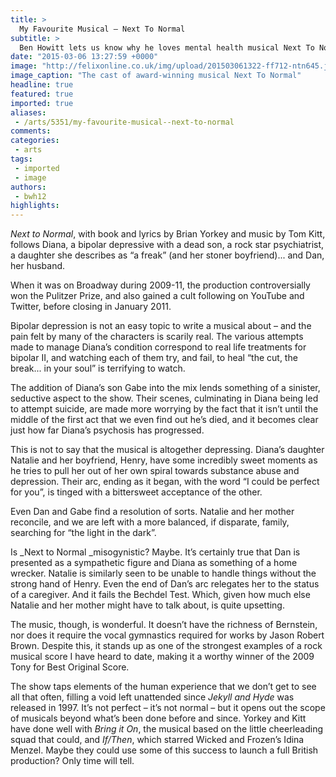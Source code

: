 ```yaml
---
title: >
  My Favourite Musical – Next To Normal
subtitle: >
  Ben Howitt lets us know why he loves mental health musical Next To Normal
date: "2015-03-06 13:27:59 +0000"
image: "http://felixonline.co.uk/img/upload/201503061322-ff712-ntn645.jpg"
image_caption: "The cast of award-winning musical Next To Normal"
headline: true
featured: true
imported: true
aliases:
 - /arts/5351/my-favourite-musical--next-to-normal
comments:
categories:
 - arts
tags:
 - imported
 - image
authors:
 - bwh12
highlights:
---
```


_Next to Normal_, with book and lyrics by Brian Yorkey and music by Tom Kitt, follows Diana, a bipolar depressive with a dead son, a rock star psychiatrist, a daughter she describes as “a freak” (and her stoner boyfriend)... and Dan, her husband.

When it was on Broadway during 2009-11, the production controversially won the Pulitzer Prize, and also gained a cult following on YouTube and Twitter, before closing in January 2011.

Bipolar depression is not an easy topic to write a musical about – and the pain felt by many of the characters is scarily real. The various attempts made to manage Diana’s condition correspond to real life treatments for bipolar II, and watching each of them try, and fail, to heal “the cut, the break... in your soul” is terrifying to watch.

The addition of Diana’s son Gabe into the mix lends something of a sinister, seductive aspect to the show. Their scenes, culminating in Diana being led to attempt suicide, are made more worrying by the fact that it isn’t until the middle of the first act that we even find out he’s died, and it becomes clear just how far Diana’s psychosis has progressed.

This is not to say that the musical is altogether depressing. Diana’s daughter Natalie and her boyfriend, Henry, have some incredibly sweet moments as he tries to pull her out of her own spiral towards substance abuse and depression. Their arc, ending as it began, with the word “I could be perfect for you”, is tinged with a bittersweet acceptance of the other.

Even Dan and Gabe find a resolution of sorts. Natalie and her mother reconcile, and we are left with a more balanced, if disparate, family, searching for “the light in the dark”.

Is _Next to Normal _misogynistic? Maybe. It’s certainly true that Dan is presented as a sympathetic figure and Diana as something of a home wrecker. Natalie is similarly seen to be unable to handle things without the strong hand of Henry. Even the end of Dan’s arc relegates her to the status of a caregiver. And it fails the Bechdel Test. Which, given how much else Natalie and her mother might have to talk about, is quite upsetting.

The music, though, is wonderful. It doesn’t have the richness of Bernstein, nor does it require the vocal gymnastics required for works by Jason Robert Brown. Despite this, it stands up as one of the strongest examples of a rock musical score I have heard to date, making it a worthy winner of the 2009 Tony for Best Original Score.

The show taps elements of the human experience that we don’t get to see all that often, filling a void left unattended since _Jekyll and Hyde_ was released in 1997. It’s not perfect – it’s not normal – but it opens out the scope of musicals beyond what’s been done before and since. Yorkey and Kitt have done well with _Bring it On_, the musical based on the little cheerleading squad that could, and _If/Then_, which starred Wicked and Frozen’s Idina Menzel. Maybe they could use some of this success to launch a full British production? Only time will tell.
